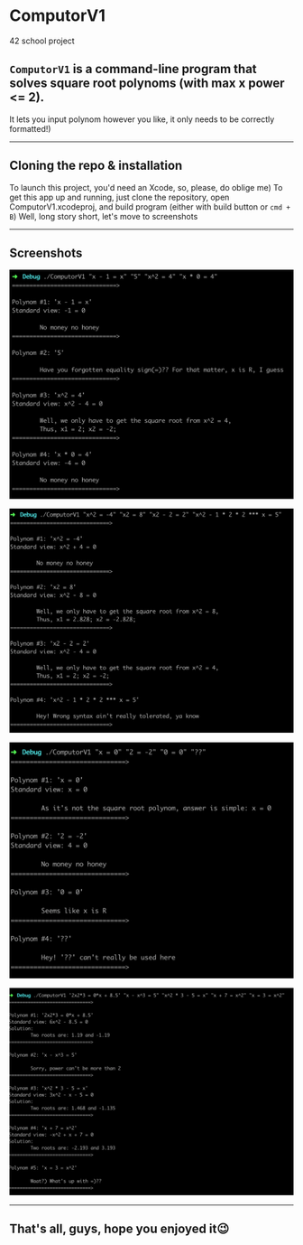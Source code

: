 # ComputorV1
42 school project

## ```ComputorV1``` is a  command-line program that solves square root polynoms (with max x power <= 2).
It lets you input polynom however you like, it only needs to be correctly formatted!)

---

## Cloning the repo & installation

To launch this project, you'd need an Xcode, so, please, do oblige me)
To get this app up and running, just clone the repository, open ComputorV1.xcodeproj,
and build program (either with build button or `cmd + B`)
Well, long story short, let's move to screenshots

---

## Screenshots

![Screenshot #1](/images/FirstScreen.png)

![Screenshot #2](/images/SecondScreen.png)

![Screenshot #4](/images/ThirdScreen.png)

![Screenshot #4](/images/FourthScreen.png)

---

## That's all, guys, hope you enjoyed it😉
